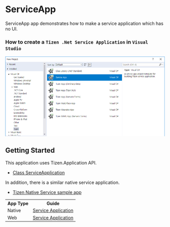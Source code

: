 # ServiceApp #

ServiceApp app demonstrates how to make a service application which has no UI.

### How to create a `Tizen .Net Service Application` in `Visual Studio`

   ![main page](./CreatingProjectForServiceApp.png)

## Getting Started
This application uses Tizen.Application API.

* [Class ServiceApplication][ServiceApp]

In addition, there is a similar native service application.

* [Tizen Native Service sample app](https://developer.tizen.org/development/sample/native/AppFW/%28Tutorial%29_Service_Application)


<table>
  <tr>
    <th>App Type</th>
    <th>Guide</th>
  </tr>
  <tr>
    <td>Native</td>
    <td><a href="https://developer.tizen.org/development/guides/native-application/application-management/applications/service-application">Service Application</a></td>
  </tr>
  <tr>
    <td>Web</td>
    <td><a href="https://developer.tizen.org/development/guides/web-application/application-management/applications/service-application">Service Application</a></td>
  </tr>
</table>

   [ServiceApp]: <https://developer.tizen.org/dev-guide/csapi/api/Tizen.Applications.ServiceApplication.html>

   [NativeGuide]: <https://developer.tizen.org/development/guides/native-application/application-management/applications/service-application>
   [WebGuide]: <https://developer.tizen.org/development/guides/web-application/application-management/applications/service-application>
